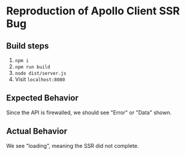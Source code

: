 # Reproduction of Apollo Client SSR Bug

## Build steps

1. `npm i`
2. `npm run build`
3. `node dist/server.js`
4. Visit `localhost:8080`

## Expected Behavior

Since the API is firewalled, we should see "Error" or "Data" shown.

## Actual Behavior

We see "loading", meaning the SSR did not complete.
